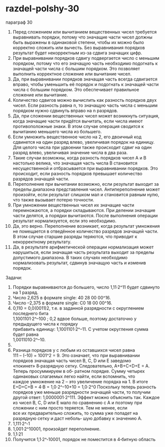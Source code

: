 # razdel-polshy-30
параграф 30

1. Перед сложением или вычитанием вещественных чисел требуется выравнивать порядки, потому что значащие части чисел должны быть выражены в одинаковой степени, чтобы их можно было корректно сложить или вычесть. Без выравнивания порядков результат будет некорректным из-за сдвига значащих цифр.
2. При выравнивании порядков сдвигу подвергается число с меньшим порядком, потому что его значащую часть необходимо подогнать к значащей части числа с большим порядком. Это позволяет выполнить корректное сложение или вычитание чисел.
3. Да, при выравнивании порядков значащая часть всегда сдвигается вправо, чтобы уменьшить её порядок и подогнать к значащей части числа с большим порядком. Это обеспечивает правильное сложение или вычитание.
4. Количество сдвигов можно вычислить как разность порядков двух чисел. Если разность равна n, то значащую часть числа с меньшим порядком нужно сдвинуть вправо на n разрядов.
5. Да, при сложении вещественных чисел может возникнуть ситуация, когда значащие части придётся вычитать, если числа имеют противоположные знаки. В этом случае операция сводится к вычитанию меньшего числа из большего.
6. Если умножить вещественное число на 2, его двоичный код сдвинется на один разряд влево, увеличивая порядок на единицу. Для целого числа при удвоении также происходит сдвиг на один разряд влево, увеличивая значение числа в два раза.
7. Такие случаи возможны, когда разность порядков чисел A и B настолько велика, что значащая часть числа B становится несущественной и отбрасывается при выравнивании порядков. Это происходит, если разность порядков превышает количество разрядов значащей части.
8. Переполнение при вычитании возможно, если результат выходит за пределы диапазона представления чисел. Антипереполнение может произойти, если результат слишком мал и становится равным нулю, что также вызывает потерю точности.
9. При умножении вещественных чисел их значащие части перемножаются, а порядки складываются. При делении значащие части делятся, а порядки вычитаются. После выполнения операции результат нормализуется, если это необходимо.
10. Да, это верно. Переполнение возникает, когда результат умножения не помещается в отведённое количество разрядов значащей части. В этом случае старшие разряды теряются, что приводит к некорректному результату.
11. Да, в результате арифметической операции нормализация может нарушиться, если значащая часть результата выходит за пределы допустимого диапазона. В таких случаях необходимо нормализовать результат, сдвинув значащую часть и изменив порядок.




Задачи:
1. Порядки выравниваются до большего, число 1,11·2^11 будет сдвинуто на 1 разряд. 
2. Число 2,625 в формате single: 40 28 00 00^16. 
3. Число –2,375 в формате single: C0 18 00 00^16. 
4. 0,110 =  0,0(0011)2, т.е. в заданной разрядности с округлением последнего бита  
1,1001101·2^–100 
; 0,2 вдвое больше, поэтому достаточно у предыдущего числа к порядку  
прибавить единицу: 1,1001101·2^–11. С учетом округления сумма будет равна   
1,0011010·2^–10. 
5. 
6.  Разница порядков у   с любым из оставшихся чисел равна   
111 – (–10) = 1001^2 = 9. 
Это означает, что при выравнивании порядков значащая часть чисел B, C, D или E заведомо  
«покинет» 8‐разрядную сетку. Следовательно, A+B+C+D+E = A. Теперь просуммируем в об‐ 
ратном порядке. Сумму четырех одинаковых слагаемых легко найти, если вспомнить, что  
каждое умножение на 2 – это увеличение порядка на 1. В итоге   
E+D+C+B = 4⋅B = 1,0⋅2^–10+10 = 1,0⋅2^0 
Поскольку теперь разность порядков уже меньше разрядности значащей части, то получим  
другой ответ: 1,0000001⋅2^111. Эффект можно объяснить так. Каждое из чисел B, C, D или E 
мало по сравнению с A и поэтому при сложении с ним просто теряется. Тем не менее, если  
все их предварительно сложить, то сумма уже попадет на разрядную сетку и даст неболь‐ 
шую добавку к значению A. 
7. 1,111·2^‐1 
8. 1,001·2^10001, произойдет переполнение.
9. 1,1·21   
10. Получится 1,1·2^‐10001, порядок не поместится в 4‐битную область

